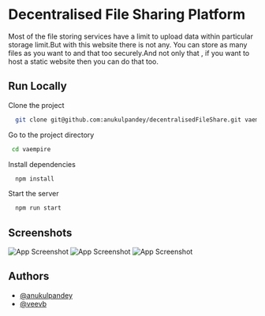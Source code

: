 
# Decentralised File Sharing Platform

Most of the file storing services have a limit to upload data within particular storage limit.But with this website there is not any. You can store as many files as you want to and that too securely.And not only that , if you want to host a static website then you can do that too.
## Run Locally

Clone the project

```bash
  git clone git@github.com:anukulpandey/decentralisedFileShare.git vaempire
```

Go to the project directory

```bash
 cd vaempire
```

Install dependencies

```bash
  npm install
```

Start the server

```bash
  npm run start
```

  
## Screenshots
![App Screenshot](https://ipfs.io/ipfs/QmfVV7Di5yHWwG3i282kFePbNwdN2i37cTqpLzvZP6HjEf)
![App Screenshot](https://ipfs.io/ipfs/QmfV1C6ttErT6jzMxrZcDACG3wtTCqNdfa9iKSWW644SMU)
![App Screenshot](https://ipfs.io/ipfs/QmWrJ1jzXKU5NCmWaGKe9b7aScb1vmqbBcMz8RYuPwuP1K)
## Authors

- [@anukulpandey](https://www.github.com/anukulpandey)
- [@veevb](https://www.github.com/veevb)
  
